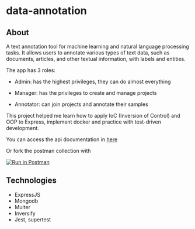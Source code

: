 # data-annotation

## About

A text annotation tool for machine learning and natural language processing tasks. It allows users to annotate various types of text data, such as documents, articles, and other textual information, with labels and entities.

The app has 3 roles:

- Admin: has the highest privileges, they can do almost everything

- Manager: has the privileges to create and manage projects

- Annotator: can join projects and annotate their samples

This project helped me learn how to apply IoC (Inversion of Control) and OOP to Express, implement docker and practice with test-driven development.

You can access the api documentation in [here](https://documenter.getpostman.com/view/24479002/2s9YRGwTsR)

Or fork the postman collection with

[![Run in Postman](https://run.pstmn.io/button.svg)](https://app.getpostman.com/run-collection/24479002-4c62ed52-d235-4d10-bac3-a57fc2622d50?action=collection%2Ffork&source=rip_markdown&collection-url=entityId%3D24479002-4c62ed52-d235-4d10-bac3-a57fc2622d50%26entityType%3Dcollection%26workspaceId%3D0b819cc4-d8fd-4e66-87e0-42eb692c58f2)

## Technologies

- ExpressJS
- Mongodb
- Multer
- Inversify
- Jest, supertest
